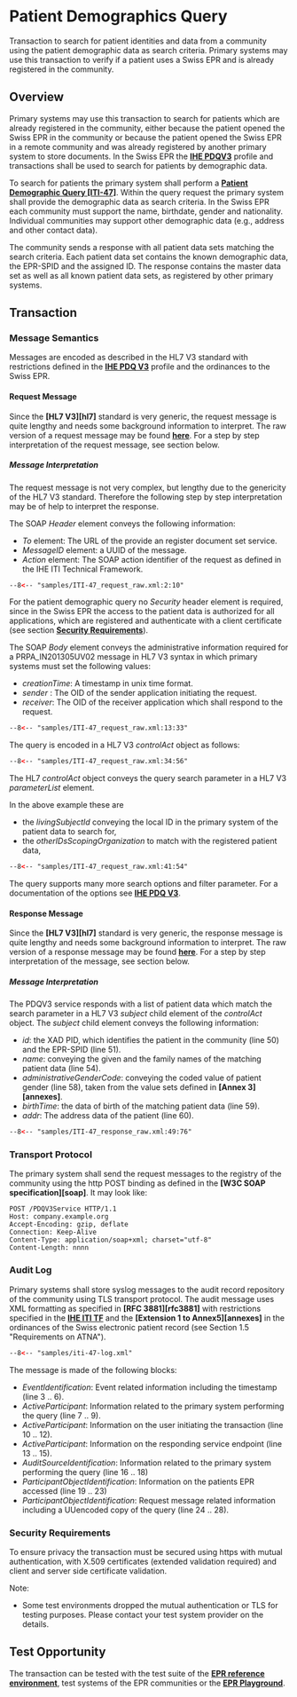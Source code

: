 # Patient Demographics Query

Transaction to search for patient identities and data from a community using the patient demographic data as search criteria. Primary systems may use this transaction to verify if a patient uses a Swiss EPR and is already registered in the community.  

## Overview

Primary systems may use this transaction to search for patients which are already registered in the community, either
because the patient opened the Swiss EPR in the community or because the patient opened the Swiss EPR in a remote
community and was already registered by another primary system to store documents. In the Swiss EPR the
**[IHE PDQV3](https://profiles.ihe.net/ITI/TF/Volume1/ch-24.html)** profile and transactions shall be used to search for
patients by demographic data.

To search for patients the primary system shall perform a
**[Patient Demographic Query \[ITI-47\]](https://profiles.ihe.net/ITI/TF/Volume2/ITI-47.html)**. Within the query request
the primary system shall provide the demographic data as search criteria. In the Swiss EPR each community must support the
name, birthdate, gender and nationality. Individual communities may support other demographic data (e.g., address and other
contact data).  

The community sends a response with all patient data sets matching the search criteria. Each patient data set contains the
known demographic data, the EPR-SPID and the assigned ID. The response contains the master data set as well as all known
patient data sets, as registered by other primary systems.    

## Transaction

### Message Semantics

Messages are encoded as described in the HL7 V3 standard with restrictions defined in the
**[IHE PDQ V3](https://profiles.ihe.net/ITI/TF/Volume2/ITI-47.html)** profile and the ordinances to the Swiss EPR.

#### Request Message

Since the **[HL7 V3][hl7]** standard is very generic, the request message is quite lengthy and needs some
background information to interpret. The raw version of a request message may be found
**[here](https://github.com/ehealthsuisse/EPD-by-example/tree/main/samples/ITI-47_request_raw.xml)**. For a step by step interpretation
of the request message, see section below.

##### Message Interpretation

The request message is not very complex, but lengthy due to the genericity of the HL7 V3 standard.
Therefore the following step by step interpretation may be of help to interpret the response.

The SOAP *Header* element conveys the following information:

- *To* element: The URL of the provide an register document set service.
- *MessageID* element: a UUID of the message.
- *Action* element: The SOAP action identifier of the request as defined in the IHE ITI Technical Framework.

```xml title="SOAP header" linenums="2" hl_lines="3-5"
--8<-- "samples/ITI-47_request_raw.xml:2:10"
```

For the patient demographic query no *Security* header element is required, since in the Swiss EPR the access to the patient
data is authorized for all applications, which are registered and authenticate with a client certificate
(see section **[Security Requirements](PDQ.md#security-requirements)**).

The SOAP *Body* element conveys the administrative information required for a PRPA_IN201305UV02 message in HL7 V3 syntax in
which primary systems must set the following values:
- *creationTime*: A timestamp in unix time format.
- *sender* : The OID of the sender application initiating the request.
- *receiver*: The OID of the receiver application which shall respond to the request.

```xml title="PRPA_IN201305UV02 message" linenums="13"
--8<-- "samples/ITI-47_request_raw.xml:13:33"
```

The query is encoded in a HL7 V3 *controlAct* object as follows:

```xml title="PRPA_IN201305UV02 message" linenums="34"
--8<-- "samples/ITI-47_request_raw.xml:34:56"
```

The HL7 *controlAct* object conveys the query search parameter in a HL7 V3 *parameterList* element.

In the above example these are 
- the *livingSubjectId* conveying the local ID in the primary system of the patient data to search for,
- the *otherIDsScopingOrganization* to match with the registered patient data,  

```xml title="parameterList element" linenums="41"
--8<-- "samples/ITI-47_request_raw.xml:41:54"
```

The query supports many more search options and filter parameter. For a documentation of the options
see **[IHE PDQ V3](https://profiles.ihe.net/ITI/TF/Volume2/ITI-47.html#3.47)**.

#### Response Message

Since the **[HL7 V3][hl7]** standard is very generic, the response message is quite lengthy and needs some
background information to interpret. The raw version of a response message may be found
**[here](https://github.com/ehealthsuisse/EPD-by-example/tree/main/samples/ITI-47_response_raw.xml)**. For a step by step interpretation of the message, see section below.

##### Message Interpretation

The PDQV3 service responds with a list of patient data which match the search parameter in a HL7 V3 *subject* child element
of the *controlAct* object. The *subject* child element conveys the following information:

- *id*: the XAD PID, which identifies the patient in the community (line 50)  and the EPR-SPID (line 51).
- *name*: conveying the given and the family names of the matching patient data (line 54).
- *administrativeGenderCode*: conveying the coded value of patient gender (line 58), taken from the value sets defined in
**[Annex 3][annexes]**.  
- *birthTime*: the data of birth of the matching patient data (line 59).
- *addr*: The address data of the patient (line 60).     

```xml title="patient element" linenums="49"
--8<-- "samples/ITI-47_response_raw.xml:49:76"
```

### Transport Protocol

The primary system shall send the request messages to the registry of the community using the http POST binding as defined in the **[W3C SOAP specification][soap]**. It may look like:  

```http linenums="1"
POST /PDQV3Service HTTP/1.1
Host: company.example.org
Accept-Encoding: gzip, deflate
Connection: Keep-Alive
Content-Type: application/soap+xml; charset="utf-8"
Content-Length: nnnn  
```

### Audit Log

Primary systems shall store syslog messages to the audit record repository of the community using TLS transport protocol.
The audit message uses XML formatting as specified in **[RFC 3881][rfc3881]** with restrictions
specified in the **[IHE ITI TF](ref-env/gss/audit-messages/view.seam?id=703)** and the
**[Extension 1 to Annex5][annexes]** in the ordinances of the Swiss electronic patient record (see Section
1.5 "Requirements on ATNA").

```xml title="iti-47-log.xml" linenums="1"
--8<-- "samples/iti-47-log.xml"
```

The message is made of the following blocks:
- *EventIdentification*: Event related information including the timestamp (line 3 .. 6).
- *ActiveParticipant*: Information related to the primary system performing the query (line 7 .. 9).
- *ActiveParticipant*: Information on the user initiating the transaction (line 10 .. 12).
- *ActiveParticipant*: Information on the responding service endpoint (line 13 .. 15).
- *AuditSourceIdentification*: Information related to the primary system performing the query (line 16 .. 18)
- *ParticipantObjectIdentification*: Information on the patients EPR accessed (line 19 .. 23)
- *ParticipantObjectIdentification*: Request message related information including a UUencoded copy of the query (line 24 .. 28).

### Security Requirements  

To ensure privacy the transaction must be secured using https with mutual authentication, with X.509 certificates
(extended validation required) and client and server side certificate validation.

Note:
- Some test environments dropped the mutual authentication or TLS for testing purposes. Please contact your test system provider on the details.

## Test Opportunity

The transaction can be tested with the test suite of the **[EPR reference environment](gazelle.md)**, test systems of the EPR communities or the **[EPR Playground](playground.md)**.
